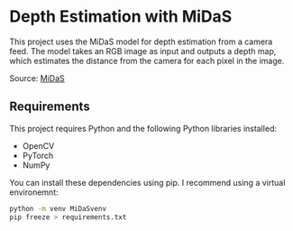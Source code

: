 # Depth Estimation with MiDaS

This project uses the MiDaS model for depth estimation from a camera feed. The model takes an RGB image as input and outputs a depth map, which estimates the distance from the camera for each pixel in the image.

Source:
[MiDaS](https://pytorch.org/hub/intelisl_midas_v2/)

## Requirements

This project requires Python and the following Python libraries installed:

- OpenCV
- PyTorch
- NumPy

You can install these dependencies using pip. I recommend using a virtual environemnt:

```bash
python -m venv MiDaSvenv
pip freeze > requirements.txt
```

